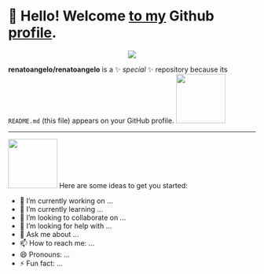 # 👋 Hello! Welcome [to my](#) Github [profile](#).

<p align="center">
  <a href="https://renatoangelo.com.br" target="_blank">
    <img src="https://skillicons.dev/icons?i=java,idea,eclipse,kotlin,spring,git,kubernetes,docker,postgresql,mysql,mongodb,php,wordpress,angular,react,html,css,bootstrap,js,nodejs,stackoverflow" />
  </a>
</p>




          

**renatoangelo/renatoangelo** is a ✨ _special_ ✨ repository because its `README.md` (this file) appears on your GitHub profile.
<img src="https://cdn.jsdelivr.net/gh/devicons/devicon/icons/apache/apache-original-wordmark.svg" width="100" />
<hr />
<img src="https://cdn.jsdelivr.net/gh/devicons/devicon/icons/composer/composer-line.svg" width="100" style="color=green" />
Here are some ideas to get you started:

- 🔭 I’m currently working on ...
- 🌱 I’m currently learning ...
- 👯 I’m looking to collaborate on ...
- 🤔 I’m looking for help with ...
- 💬 Ask me about ...
- 📫 How to reach me: ...
- 😄 Pronouns: ...
- ⚡ Fun fact: ...
